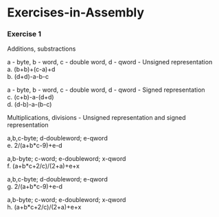 # Exercises-in-Assembly

### Exercise 1

Additions, substractions

a - byte, b - word, c - double word, d - qword - Unsigned representation\
a. (b+b)+(c-a)+d\
b. (d+d)-a-b-c

a - byte, b - word, c - double word, d - qword - Signed representation\
c. (c+b)-a-(d+d)\
d. (d-b)-a-(b-c)

Multiplications, divisions - Unsigned representation and signed representation

a,b,c-byte; d-doubleword; e-qword\
e. 2/(a+b*c-9)+e-d

a,b-byte; c-word; e-doubleword; x-qword\
f. (a+b*c+2/c)/(2+a)+e+x

a,b,c-byte; d-doubleword; e-qword\
g. 2/(a+b*c-9)+e-d

a,b-byte; c-word; e-doubleword; x-qword\
h. (a+b*c+2/c)/(2+a)+e+x
